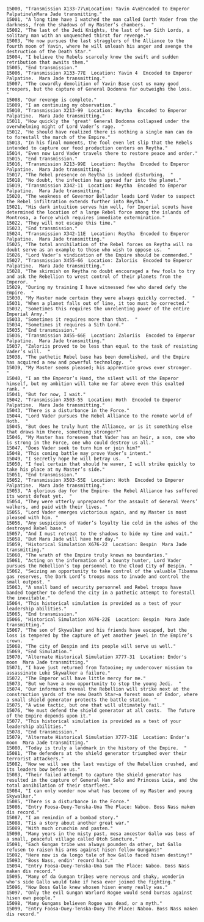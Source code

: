 ﻿```text
15000, "Transmission X133-77\nLocation: Yavin 4\nEncoded to Emperor Palpatine\nMara Jade transmitting."
15001, "A long time have I watched the man called Darth Vader from the darkness, from the shadows of my Master’s chambers.  "
15002, "The last of the Jedi Knights, the last of two Sith Lords, a solitary man with an unquenched thirst for revenge."
15003, "He now pursues the last stragglers of the Alliance to the fourth moon of Yavin, where he will unleash his anger and avenge the destruction of the Death Star."
15004, "I believe the Rebels scarcely know the swift and sudden retribution that awaits them."
15005, "End transmission."
15006, "Transmission X133-77E  Location: Yavin 4  Encoded to Emperor Palpatine.  Mara Jade transmitting."
15007, "The cowardly demolition of Yavin Base cost us many good troopers, but the capture of General Dodonna far outweighs the loss.   "
15008, "Our revenge is complete."
15009, "I am continuing my observation."
15010, "Transmission X213-99  Location: Reytha  Encoded to Emperor Palpatine.  Mara Jade transmitting."
15011, "How quickly the 'great' General Dodonna collapsed under the overwhelming might of Lord Vader’s rage.  "
15012, "He should have realized there is nothing a single man can do to forestall the march of the Empire."
15013, "In his final moments, the fool even let slip that the Rebels intended to capture our food production centers on Reytha."
15014, "Even now Lord Vader travels there to restore peace and order."
15015, "End transmission."
15016, "Transmission X213-99E  Location: Reytha  Encoded to Emperor Palpatine.  Mara Jade transmitting."
15017, "The Rebel presence on Reytha is indeed disturbing.  "
15018, "No doubt, the infection has spread far into the planet."
15019, "Transmission X342-11  Location: Reytha  Encoded to Emperor Palpatine.  Mara Jade transmitting."
15020, "The weakness of Governor Belladar leads Lord Vader to suspect the Rebel infiltration extends further into Reytha."
15021, "His dark intuition serves him well, for Imperial scouts have determined the location of a large Rebel force among the islands of Montrosa, a force which requires immediate extermination."
15022, "They will not escape this time."
15023, "End transmission."
15024, "Transmission X342-11E  Location: Reytha  Encoded to Emperor Palpatine.  Mara Jade transmitting."
15025, "The total annihilation of the Rebel forces on Reytha will no doubt serve as an example to those who wish to oppose us.  "
15026, "Lord Vader’s vindication of the Empire should be commended."
15027, "Transmission X455-66  Location: Zaloriis  Encoded to Emperor Palpatine.  Mara Jade transmitting."
15028, "The skirmish on Reytha no doubt encouraged a few fools to try and ask the Rebellion to wrest control of their planets from the Emperor.  "
15029, "During my training I have witnessed few who dared defy the Empire.  "
15030, "My Master made certain they were always quickly corrected.  "
15031, "When a planet falls out of line, it too must be corrected."
15032, "Sometimes this requires the unrelenting power of the entire Imperial Army."
15033, "Sometimes it requires more than that.  "
15034, "Sometimes it requires a Sith Lord."
15035, "End transmission."
15036, "Transmission X455-66E  Location: Zaloriis  Encoded to Emperor Palpatine.  Mara Jade transmitting."
15037, "Zaloriis proved to be less than equal to the task of resisting Vader’s will.  "
15038, "The pathetic Rebel base has been demolished, and the Empire has acquired a new and powerful technology.  "
15039, "My Master seems pleased; his apprentice grows ever stronger.  "
15040, "I am the Emperor’s Hand, the silent will of the Emperor himself, but my ambition will take me far above even this exalted rank. "
15041, "But for now, I wait."
15042, "Transmission X503-55  Location: Hoth  Encoded to Emperor Palpatine.  Mara Jade transmitting."
15043, "There is a disturbance in the Force."
15044, "Lord Vader pursues the Rebel Alliance to the remote world of Hoth.  "
15045, "But does he truly hunt the Alliance, or is it something else that draws him there, something stronger?"
15046, "My Master has foreseen that Vader has an heir, a son, one who is strong in the Force, one who could destroy us all."
15047, "Does Vader seek to turn him or join him?"
15048, "This coming battle may prove Vader’s intent."
15049, "I secretly hope he will betray us.  "
15050, "I feel certain that should he waver, I will strike quickly to take his place at my Master’s side."
15051, "End transmission."
15052, "Transmission X503-55E  Location: Hoth  Encoded to Emperor Palpatine.  Mara Jade transmitting."
15053, "A glorious day for the Empire- the Rebel Alliance has suffered its worst defeat yet.  "
15054, "They were utterly unprepared for the assault of General Veers’ walkers, and paid with their lives. "
15055, "Lord Vader emerges victorious again, and my Master is most pleased with him. "
15056, "Any suspicions of Vader’s loyalty lie cold in the ashes of the destroyed Rebel base."
15057, "And I must retreat to the shadows to bide my time and wait."
15058, "But Mara Jade will have her day."
15059, "Historical Simulation X676-22  Location: Bespin  Mara Jade transmitting."
15060, "The wrath of the Empire truly knows no boundaries."
15061, "Acting on the information of a bounty hunter, Lord Vader pursues the Rebellion’s top personnel to the Cloud City of Bespin. "
15062, "Seizing an opportunity to take control of the valuable Tibanna gas reserves, the Dark Lord’s troops mass to invade and control the small outpost. "
15063, "A small band of security personnel and Rebel troops have banded together to defend the city in a pathetic attempt to forestall the inevitable."
15064, "This historical simulation is provided as a test of your leadership abilities."
15065, "End transmission."
15066, "Historical Simulation X676-22E  Location: Bespin  Mara Jade transmitting."
15067, "The son of Skywalker and his friends have escaped, but the loss is tempered by the capture of yet another jewel in the Empire’s crown.   "
15068, "The city of Bespin and its people will serve us well."
15069, "End Simulation."
15070, "Alternate Historical Simulation X777-31  Location: Endor's moon  Mara Jade transmitting."
15071, "I have just returned from Tatooine; my undercover mission to assassinate Luke Skywalker a failure."
15072, "The Emperor will have little mercy for me."
15073, "But we have a new opportunity to stop the young Jedi.  "
15074, "Our informants reveal the Rebellion will strike next at the construction yards of the new Death Star—a forest moon of Endor, where a small shield generator protects the battle station. "
15075, "A wise tactic, but one that will ultimately fail."
15076, "We must defend the shield generator at all costs.  The future of the Empire depends upon it."
15077, "This historical simulation is provided as a test of your leadership abilities."
15078, "End transmission."
15079, "Alternate Historical Simulation X777-31E  Location: Endor's moon  Mara Jade transmitting."
15080, "Today is truly a landmark in the history of the Empire.  "
15081, "The defenders at the shield generator triumphed over their terrorist attackers."
15082, "Now we will see the last vestige of the Rebellion crushed, and its leaders bow before us."
15083, "Their failed attempt to capture the shield generator has resulted in the capture of General Han Solo and Princess Leia, and the total annihilation of their starfleet."
15084, "I can only wonder now what has become of my Master and young Skywalker."
15085, "There is a disturbance in the Force."
15086, "Entry Foosa-Duey-Tenska-Una The Place: Naboo. Boss Nass maken dis record."
15087, "I am remindin of a bombad story."
15088, "Tis a story about another great war."
15089, "With much crunchin and pasten."
15090, "Many years in the misty past, mesa ancestor Gallo was boss of a small, peaceful village called Otoh Sancture."
15091, "Each Gungan tribe was always pounden da other, but Gallo refusen to raisen his arms against hisen fellow Gungans!"
15092, "Here now is da longo tale of how Gallo faced hisen destiny!"
15093, "Boss Nass, endin' record hair."
15094, "Entry Foosa-Duey-Tenska-Una Sum The Place: Naboo. Boss Nass maken dis record."
15095, "Many of da Gungan tribes were nervous and shaky, wonderin who's side Gallo would take if hesa ever joined the fighting."
15096, "Now Boss Gallo knew whosen hisen enemy really was."
15097, "Only the evil Gungan Warlord Rogoe would send bursas against hisen own people."
15098, "Many Gungans believen Rogoe was dead, or a myth."
15099, "Entry Foosa-Duey-Tenska-Duey The Place: Naboo. Boss Nass maken dis record."
```